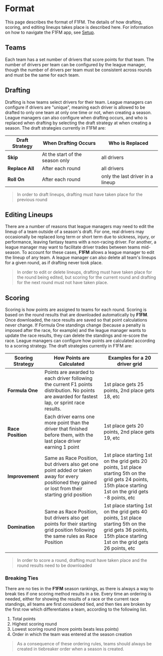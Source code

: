 # Format
This page describes the format of F1FM. The details of how drafting, scoring, and editing lineups takes place is described here. For information on how to navigate the F1FM app, see [Setup](./setup.md).

## Teams
Each team has a set number of drivers that score points for that team.
The number of drivers per team can be configured by the league manager, though the number of drivers per team must be consistent across rounds and must be the same for each team.

## Drafting
Drafting is how teams select drivers for their team.
League managers can configure if drivers are "unique", meaning each driver is allowed to be drafted to only one team at only one time or not, when creating a season.
League managers can also configure when drafting occurs, and who is replaced when drafting by selecting the draft strategy at when creating a season.
The draft strategies currently in F1FM are:

| Draft Strategy  | When Drafting Occurs            | Who is Replaced                  |
|-----------------|---------------------------------|----------------------------------|
| **Skip**        | At the start of the season only | all drivers                      |
| **Replace All** | After each round                | all drivers                      |
| **Roll On**     | After each round                | only the last driver in a lineup |

> In order to draft lineups, drafting must have taken place for the previous round

## Editing Lineups
There are a number of reasons that league managers may need to edit the lineup of a team outside of a season's draft.
For one, real drivers may occasionally be replaced long term or short term due to sickness, injury, or performance, leaving fantasy teams with a non-racing driver.
For another, a league manager may want to facilitate driver trades between teams mid-season.
To account for these cases, **F1FM** allows a league manager to edit the lineup of any team.
A league manager can also delete all team's lineups for a given round, as if drafting never took place.

> In order to edit or delete lineups, drafting must have taken place for the round being edited, but scoring for the current round and drafting for the next round must not have taken place.

## Scoring
Scoring is how points are assigned to teams for each round.
Scoring is based on the round results that are downloaded automatically by **F1FM**.
Once downloaded, the race results are saved so that point calculations never change.
If Formula One standings change (because a penalty is imposed after the race, for example) and the league manager wants to update the race results, they can delete the standings and re-score the race.
League managers can configure how points are calculated according to a scoring strategy.
The draft strategies currently in F1FM are:

| Scoring Strategy  | How Points are Calculated                                                                                                                            | Examples for a 20 driver grid                                                                                                                                 |
|-------------------|------------------------------------------------------------------------------------------------------------------------------------------------------|---------------------------------------------------------------------------------------------------------------------------------------------------------------|
| **Formula One**   | Points are awarded to each driver following the current F1 points distribution. No points are awarded for fastest lap, or sprint race results.       | 1st place gets 25 points, 2nd place gets 18, etc                                                                                                              |
| **Race Position** | Each driver earns one more point than the driver that finished before them, with the last place driver earning 1 point                               | 1st place gets 20 points, 2nd place gets 19, etc                                                                                                              |
| **Improvement**   | Same as Race Position, but drivers also get one point added or taken away for every positioned they gained or lost from their starting grid position | 1st place starting 1st on the grid gets 20 points, 1st place starting 5th on the grid gets 24 points, 15th place starting 1st on the grid gets -8 points, etc |
| **Domination**    | Same as Race Position, but drivers also get points for their starting grid position following the same rules as Race Position                        | 1st place starting 1st on the grid gets 40 points, 1st place starting 5th on the grid gets 36 points, 15th place starting 1st on the grid gets 26 points, etc |

> In order to score a round, drafting must have taken place and the round results need to be downloaded

### Breaking Ties

There are no ties in the **F1FM** season rankings, as there is always a way to break ties if one scoring method results in a tie.
Every time an ordering is needed, either for showing the results of a race or the current race standings, all teams are first considered tied, and then ties are broken by the first row which differentiates a team, according to the following list.

1. Total points
2. Highest scoring round
3. Lowest scoring round (more points beats less points)
4. Order in which the team was entered at the season creation

> As a consequence of these ordering rules, teams should always be created in tiebreaker order when a season is created.
